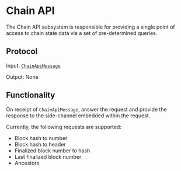 # Chain API

The Chain API subsystem is responsible for providing a single point of access to chain state data via a set of pre-determined queries.

## Protocol

Input: [`ChainApiMessage`](../../types/overseer-protocol.md#chain-api-message)

Output: None

## Functionality

On receipt of `ChainApiMessage`, answer the request and provide the response to the side-channel embedded within the request.

Currently, the following requests are supported:
* Block hash to number
* Block hash to header
* Finalized block number to hash
* Last finalized block number
* Ancestors
